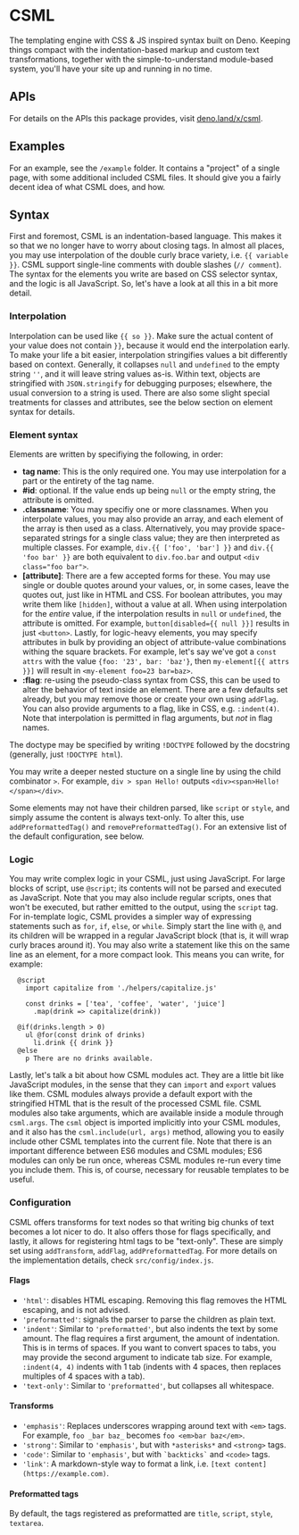 # CSML

The templating engine with CSS & JS inspired syntax built on Deno. Keeping things compact with the indentation-based markup and custom text transformations, together with the simple-to-understand module-based system, you'll have your site up and running in no time.



## APIs

For details on the APIs this package provides, visit [deno.land/x/csml](https://deno.land/x/csml).



## Examples

For an example, see the `/example` folder. It contains a "project" of a single page, with some additional included CSML files. It should give you a fairly decent idea of what CSML does, and how.



## Syntax

First and foremost, CSML is an indentation-based language. This makes it so that we no longer have to worry about closing tags. In almost all places, you may use interpolation of the double curly brace variety, i.e. `{{ variable }}`. CSML support single-line comments with double slashes (`// comment`). The syntax for the elements you write are based on CSS selector syntax, and the logic is all JavaScript. So, let's have a look at all this in a bit more detail.


### Interpolation

Interpolation can be used like `{{ so }}`. Make sure the actual content of your value does not contain `}}`, because it would end the interpolation early. To make your life a bit easier, interpolation stringifies values a bit differently based on context. Generally, it collapses `null` and `undefined` to the empty string `''`, and it will leave string values as-is. Within text, objects are stringified with `JSON.stringify` for debugging purposes; elsewhere, the usual conversion to a string is used. There are also some slight special treatments for classes and attributes, see the below section on element syntax for details.


### Element syntax

Elements are written by specifiying the following, in order:

 - **tag name**: This is the only required one. You may use interpolation for a part or the entirety of the tag name.
 - **#id**: optional. If the value ends up being `null` or the empty string, the attribute is omitted.
 - **.classname**: You may specifiy one or more classnames. When you interpolate values, you may also provide an array, and each element of the array is then used as a class. Alternatively, you may provide space-separated strings for a single class value; they are then interpreted as multiple classes. For example, `div.{{ ['foo', 'bar'] }}` and `div.{{ 'foo bar' }}` are both equivalent to `div.foo.bar` and output `<div class="foo bar">`.
 - **[attribute]**: There are a few accepted forms for these. You may use single or double quotes around your values, or, in some cases, leave the quotes out, just like in HTML and CSS. For boolean attributes, you may write them like `[hidden]`, without a value at all. When using interpolation for the _entire_ value, if the interpolation results in `null` or `undefined`, the attribute is omitted. For example, `button[disabled={{ null }}]` results in just `<button>`. Lastly, for logic-heavy elements, you may specify attributes in bulk by providing an object of attribute-value combinations withing the square brackets. For example, let's say we've got a `const attrs` with the value `{foo: '23', bar: 'baz'}`, then `my-element[{{ attrs }}]` will result in `<my-element foo=23 bar=baz>`.
 - **:flag**: re-using the pseudo-class syntax from CSS, this can be used to alter the behavior of text inside an element. There are a few defaults set already, but you may remove those or create your own using `addFlag`. You can also provide arguments to a flag, like in CSS, e.g. `:indent(4)`. Note that interpolation is permitted in flag arguments, but _not_ in flag names.

The doctype may be specified by writing `!DOCTYPE` followed by the docstring (generally, just `!DOCTYPE html`).

You may write a deeper nested stucture on a single line by using the child combinator `>`. For example, `div > span Hello!` outputs `<div><span>Hello!</span></div>`.

Some elements may not have their children parsed, like `script` or `style`, and simply assume the content is always text-only. To alter this, use `addPreformattedTag()` and `removePreformattedTag()`. For an extensive list of the default configuration, see below.


### Logic

You may write complex logic in your CSML, just using JavaScript. For large blocks of script, use `@script`; its contents will not be parsed and executed as JavaScript. Note that you may also include regular scripts, ones that won't be executed, but rather emitted to the output, using the `script` tag. For in-template logic, CSML provides a simpler way of expressing statements such as `for`, `if`, `else`, or `while`. Simply start the line with `@`, and its children will be wrapped in a regular JavaScript block (that is, it will wrap curly braces around it). You may also write a statement like this on the same line as an element, for a more compact look. This means you can write, for example:
```
  @script
    import capitalize from './helpers/capitalize.js'

    const drinks = ['tea', 'coffee', 'water', 'juice']
      .map(drink => capitalize(drink))

  @if(drinks.length > 0)
    ul @for(const drink of drinks)
      li.drink {{ drink }}
  @else
    p There are no drinks available.
```

Lastly, let's talk a bit about how CSML modules act. They are a little bit like JavaScript modules, in the sense that they can `import` and `export` values like them. CSML modules always provide a default export with the stringified HTML that is the result of the processed CSML file. CSML modules also take arguments, which are available inside a module through `csml.args`. The `csml` object is imported implicitly into your CSML modules, and it also has the `csml.include(url, args)` method, allowing you to easily include other CSML templates into the current file. Note that there is an important difference between ES6 modules and CSML modules; ES6 modules can only be run once, whereas CSML modules re-run every time you include them. This is, of course, necessary for reusable templates to be useful. 



### Configuration

CSML offers transforms for text nodes so that writing big chunks of text becomes a lot nicer to do. It also offers those for flags specifically, and lastly, it allows for registering html tags to be "text-only". These are simply set using `addTransform`, `addFlag`, `addPreformattedTag`. For more details on the implementation details, check `src/config/index.js`.

#### Flags

 - `'html'`: disables HTML escaping. Removing this flag removes the HTML escaping, and is not advised.
 - `'preformatted'`: signals the parser to parse the children as plain text.
 - `'indent'`: Similar to `'preformatted'`, but also indents the text by some amount. The flag requires a first argument, the amount of indentation. This is in terms of spaces. If you want to convert spaces to tabs, you may provide the second argument to indicate tab size. For example, `:indent(4, 4)` indents with 1 tab (indents with 4 spaces, then replaces multiples of 4 spaces with a tab).
 - `'text-only'`: Similar to `'preformatted'`, but collapses all whitespace.

#### Transforms

 - `'emphasis'`: Replaces underscores wrapping around text with `<em>` tags. For example, `foo _bar baz_` becomes `foo <em>bar baz</em>`.
 - `'strong'`: Similar to `'emphasis'`, but with `*asterisks*` and `<strong>` tags.
 - `'code'`: Similar to `'emphasis'`, but with <code>\`backticks\`</code> and `<code>` tags.
 - `'link'`: A markdown-style way to format a link, i.e. `[text content](https://example.com)`.

#### Preformatted tags

By default, the tags registered as preformatted are `title`, `script`, `style`, `textarea`.
